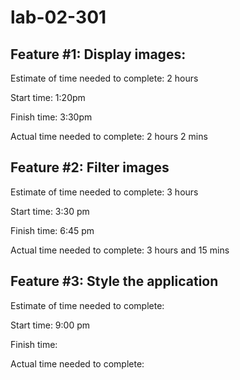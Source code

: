 # lab-02-301

## Feature #1: Display images: 

Estimate of time needed to complete: 2 hours

Start time: 1:20pm

Finish time: 3:30pm

Actual time needed to complete: 2 hours 2 mins


## Feature #2: Filter images 

Estimate of time needed to complete: 3 hours

Start time: 3:30 pm

Finish time: 6:45 pm

Actual time needed to complete: 3 hours and 15 mins

## Feature #3: Style the application

Estimate of time needed to complete: 

Start time: 9:00 pm

Finish time: 

Actual time needed to complete: